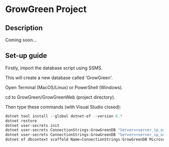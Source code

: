 # GrowGreen Project

## Description
Coming soon...

## Set-up guide
Firstly, import the database script using SSMS.

This will create a new database called 'GrowGreen'.


Open Terminal (MacOS/Linux) or PowerShell (Windows).

cd to GrowGreen/GrowGreenWeb (project directory).

Then type these commands (with Visual Studio closed):

```powershell
dotnet tool install --global dotnet-ef --version 6.*
dotnet restore
dotnet user-secrets init
dotnet user-secrets ConnectionStrings:GrowGreenDB "Server=<server_ip_or_localhost_here>; Database=GrowGreen; User Id=<server_user_id_here>; Password=<server_user_password_here"  # if you are using SQL Server Authentication
dotnet user-secrets ConnectionStrings:GrowGreenDB "Server=<server_ip_or_localhost_here>; Database=GrowGreen; Integrated Security=true"  # if you are using Windows Authentication
dotnet ef dbcontext scaffold Name=ConnectionStrings:GrowGreenDB Microsoft.EntityFrameworkCore.SqlServer --output-dir Models --force
```
